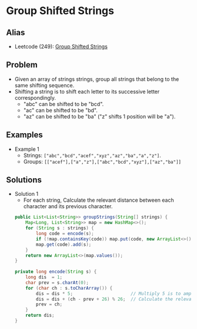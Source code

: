 # Group Shifted Strings

## Alias
- Leetcode (249): [Group Shifted Strings](https://leetcode.com/problems/group-shifted-strings/)

## Problem
- Given an array of strings strings, group all strings that belong to the same shifting sequence.
- Shifting a string is to shift each letter to its successive letter correspondingly.
   - "abc" can be shifted to be "bcd".
   - "ac" can be shifted to be "bd".
   - "az" can be shifted to be "ba" ("z" shifts 1 position will be "a").

## Examples
- Example 1
   - Strings: `["abc","bcd","acef","xyz","az","ba","a","z"]`.
   - Groups: `[["acef"],["a","z"],["abc","bcd","xyz"],["az","ba"]]`

## Solutions
- Solution 1
   - For each string, Calculate the relevant distance between each character and its previous character.
  ```java
  public List<List<String>> groupStrings(String[] strings) {
      Map<Long, List<String>> map = new HashMap<>();
      for (String s : strings) {
          long code = encode(s);
          if (!map.containsKey(code)) map.put(code, new ArrayList<>());
          map.get(code).add(s);
      }
      return new ArrayList<>(map.values());
  }
    
  private long encode(String s) {
      long dis  = 1;
      char prev = s.charAt(0);
      for (char ch : s.toCharArray()) {
          dis = dis * 5;                      // Multiply 5 is to amplify the relevant distance proportionally
          dis = dis + (ch - prev + 26) % 26;  // Calculate the relevant distance between the current character and the previous character
          prev = ch;
      }
      return dis;
  }
  ```

